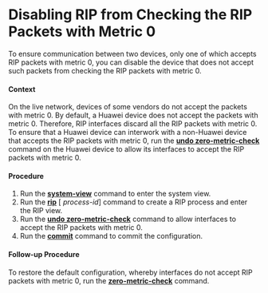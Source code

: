 Disabling RIP from Checking the RIP Packets with Metric 0
=========================================================

To ensure communication between two devices, only one of which accepts RIP packets with metric 0, you can disable the device that does not accept such packets from checking the RIP packets with metric 0.

#### Context

On the live network, devices of some vendors do not accept the packets with metric 0. By default, a Huawei device does not accept the packets with metric 0. Therefore, RIP interfaces discard all the RIP packets with metric 0. To ensure that a Huawei device can interwork with a non-Huawei device that accepts the RIP packets with metric 0, run the [**undo zero-metric-check**](cmdqueryname=undo+zero-metric-check) command on the Huawei device to allow its interfaces to accept the RIP packets with metric 0.


#### Procedure

1. Run the [**system-view**](cmdqueryname=system-view) command to enter the system view.
2. Run the [**rip**](cmdqueryname=rip) [ *process-id*] command to create a RIP process and enter the RIP view.
3. Run the [**undo zero-metric-check**](cmdqueryname=undo+zero-metric-check) command to allow interfaces to accept the RIP packets with metric 0.
4. Run the [**commit**](cmdqueryname=commit) command to commit the configuration.

#### Follow-up Procedure

To restore the default configuration, whereby interfaces do not accept RIP packets with metric 0, run the [**zero-metric-check**](cmdqueryname=zero-metric-check) command.